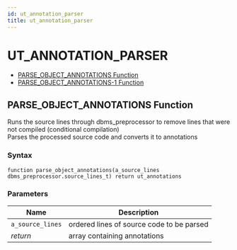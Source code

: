 ```yaml
---
id: ut_annotation_parser
title: ut_annotation_parser
---
```


# UT_ANNOTATION_PARSER






- [PARSE_OBJECT_ANNOTATIONS Function](#parse_object_annotations)
- [PARSE_OBJECT_ANNOTATIONS-1 Function](#parse_object_annotations-1)












 
## PARSE_OBJECT_ANNOTATIONS Function<a name="parse_object_annotations"></a>


<p>
<p>Runs the source lines through dbms_preprocessor to remove lines that were not compiled (conditional compilation)<br />Parses the processed source code and converts it to annotations</p>
</p>

### Syntax
```plsql
function parse_object_annotations(a_source_lines dbms_preprocessor.source_lines_t) return ut_annotations
```

### Parameters
Name | Description
--- | ---
`a_source_lines` | ordered lines of source code to be parsed
*return* | array containing annotations
 
 





 
